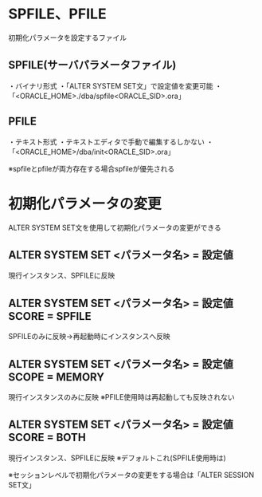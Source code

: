 # SPFILE、PFILE
初期化パラメータを設定するファイル
## SPFILE(サーバパラメータファイル)
・バイナリ形式
・「ALTER SYSTEM SET文」で設定値を変更可能
・「<ORACLE_HOME>./dba/spfile<ORACLE_SID>.ora」
## PFILE
・テキスト形式
・テキストエディタで手動で編集するしかない
・「<ORACLE_HOME>/dba/init<ORACLE_SID>.ora」

※spfileとpfileが両方存在する場合spfileが優先される
# 初期化パラメータの変更
ALTER SYSTEM SET文を使用して初期化パラメータの変更ができる
## ALTER SYSTEM SET <パラメータ名> = 設定値
現行インスタンス、SPFILEに反映
## ALTER SYSTEM SET <パラメータ名> = 設定値 SCORE = SPFILE
SPFILEのみに反映→再起動時にインスタンスへ反映
## ALTER SYSTEM SET <パラメータ名> = 設定値 SCOPE = MEMORY
現行インスタンスのみに反映
※PFILE使用時は再起動しても反映されない
## ALTER SYSTEM SET <パラメータ名> = 設定値 SCORE = BOTH
現行インスタンス、SPFILEに反映
※デフォルトこれ(SPFILE使用時は)

※セッションレベルで初期化パラメータの変更をする場合は「ALTER SESSION SET文」